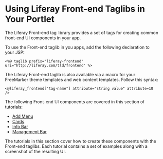 # Using Liferay Front-end Taglibs in Your Portlet [](id=using-liferay-frontend-taglibs-in-your-portlet)

The Liferay Front-end tag library provides a set of tags for creating common
front-end UI components in your app. 

To use the Front-end taglib in you apps, add the following declaration to your 
JSP:

    <%@ taglib prefix="liferay-frontend" uri="http://liferay.com/tld/frontend" %>

The Liferay Front-end taglib is also available via a macro for your FreeMarker 
theme templates and web content templates. Follow this syntax:

    <@liferay_frontend["tag-name"] attribute="string value" attribute=10 />

The following Front-end UI components are covered in this section of tutorials:

- [Add Menu](/develop/tutorials/-/knowledge_base/7-1/liferay-frontend-add-menu)
- [Cards](/develop/tutorials/-/knowledge_base/7-1/liferay-frontend-cards)
- [Info Bar](/develop/tutorials/-/knowledge_base/7-1/liferay-frontend-info-bar)
- [Management Bar](/develop/tutorials/-/knowledge_base/7-1/liferay-frontend-management-bar)

The tutorials in this section cover how to create these components with the
Front-end taglibs. Each tutorial contains a set of examples along with
a screenshot of the resulting UI. 
